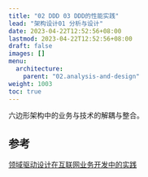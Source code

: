 ```yaml
---
title: "02 DDD 03 DDD的性能实践"
lead: "架构设计01 分析与设计"
date: 2023-04-22T12:52:56+08:00
lastmod: 2023-04-22T12:52:56+08:00
draft: false
images: []
menu:
  architecture:
    parent: "02.analysis-and-design"
weight: 1003
toc: true
---
```


六边形架构中的业务与技术的解耦与整合。

## 参考
[领域驱动设计在互联网业务开发中的实践](https://tech.meituan.com/2017/12/22/ddd-in-practice.html)